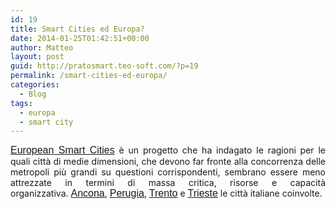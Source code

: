 ```yaml
---
id: 19
title: Smart Cities ed Europa?
date: 2014-01-25T01:42:51+00:00
author: Matteo
layout: post
guid: http://pratosmart.teo-soft.com/?p=19
permalink: /smart-cities-ed-europa/
categories:
  - Blog
tags:
  - europa
  - smart city
---
```

<p style="text-align: justify;">
  <a style="font-family: sans-serif; font-size: medium; font-style: normal; font-variant: normal; line-height: normal;" href="http://smart-cities.eu/" rel="nofollow">European Smart Cities</a> è un progetto che ha indagato le ragioni per le quali città di medie dimensioni, che devono far fronte alla concorrenza delle metropoli più grandi su questioni corrispondenti, sembrano essere meno attrezzate in termini di massa critica, risorse e capacità organizzativa. <a style="font-family: sans-serif; font-size: medium; font-style: normal; font-variant: normal; line-height: normal;" title="Ancona" href="http://it.wikipedia.org/wiki/Ancona">Ancona</a>, <a style="font-family: sans-serif; font-size: medium; font-style: normal; font-variant: normal; line-height: normal;" title="Perugia" href="http://it.wikipedia.org/wiki/Perugia">Perugia</a>, <a style="font-family: sans-serif; font-size: medium; font-style: normal; font-variant: normal; line-height: normal;" title="Trento" href="http://it.wikipedia.org/wiki/Trento">Trento</a> e <a style="font-family: sans-serif; font-size: medium; font-style: normal; font-variant: normal; line-height: normal;" title="Trieste" href="http://it.wikipedia.org/wiki/Trieste">Trieste</a> le città italiane coinvolte.
</p>